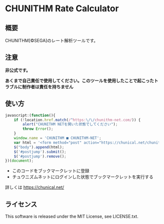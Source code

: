 # CHUNITHM Rate Calculator
## 概要
CHUNITHM[©SEGA]のレート解析ツールです。

## 注意
**非公式です。**

**あくまで自己責任で使用してください。このツールを使用したことで起こったトラブルに制作者は責任を持ちません**
## 使い方
```js
javascript:(function(){
    if (!location.href.match(/^https:\/\/chunithm-net.com/)) {
        alert("CHUNITHM NETを開いた状態でしてください");
        throw Error();
    }
    window.name = 'CHUNITHM ■ CHUNITHM-NET';
    var html = '<form method="post" action="https://chunical.net/chunithm.php" id="postjump" target=_brunk style="display: none;"><input type="hidden" name="userid" value="' + document.cookie + '" ></form>';
    $("body").append(html);
    $('#postjump').submit();
    $('#postjump').remove();
})(document);
```
- このコードをブックマークレットに登録
- チュウニズムネットにログインした状態でブックマークレットを実行する

詳しくは https://chunical.net/

## ライセンス
This software is released under the MIT License, see LICENSE.txt.
